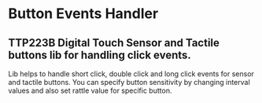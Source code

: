 # Button Events Handler
## TTP223B Digital Touch Sensor and Tactile buttons lib for handling click events.

Lib helps to handle short click, double click and long click events for sensor and tactile buttons. You can specify button sensitivity by changing interval values and also set rattle value for specific button.
